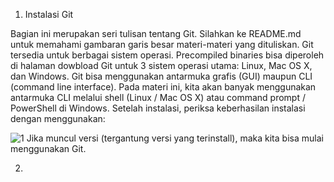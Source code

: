 1. Instalasi Git 


Bagian ini merupakan seri tulisan tentang Git. Silahkan ke README.md untuk memahami gambaran garis besar materi-materi yang dituliskan.
Git tersedia untuk berbagai sistem operasi. Precompiled binaries bisa diperoleh di halaman dowbload Git untuk 3 sistem operasi utama: Linux, Mac OS X, dan Windows. Git bisa menggunakan antarmuka grafis (GUI) maupun CLI (command line interface). Pada materi ini, kita akan banyak menggunakan antarmuka CLI melalui shell (Linux / Mac OS X) atau command prompt / PowerShell di Windows. Setelah instalasi, periksa keberhasilan instalasi dengan menggunakan:


![1](https://user-images.githubusercontent.com/99378514/155460971-777fb229-b7f3-4750-8d8b-5c6076f2814b.jpg)
Jika muncul versi (tergantung versi yang terinstall), maka kita bisa mulai menggunakan Git.

2. 
